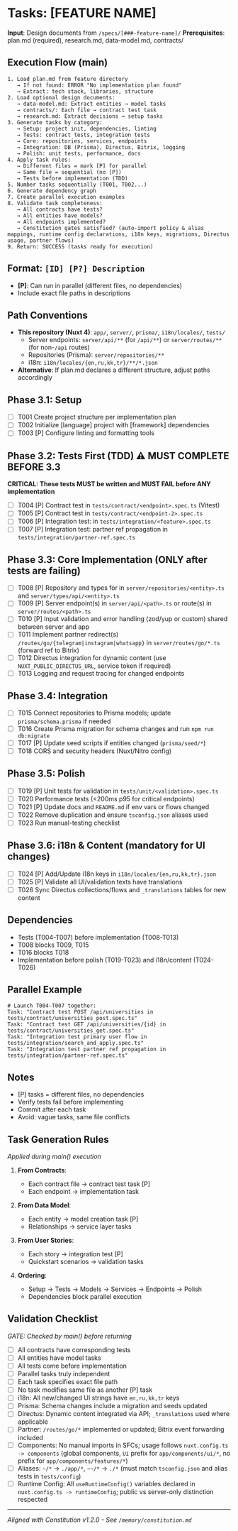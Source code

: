 # Tasks: [FEATURE NAME]

**Input**: Design documents from `/specs/[###-feature-name]/`
**Prerequisites**: plan.md (required), research.md, data-model.md, contracts/

## Execution Flow (main)

```
1. Load plan.md from feature directory
   → If not found: ERROR "No implementation plan found"
   → Extract: tech stack, libraries, structure
2. Load optional design documents:
   → data-model.md: Extract entities → model tasks
   → contracts/: Each file → contract test task
   → research.md: Extract decisions → setup tasks
3. Generate tasks by category:
   → Setup: project init, dependencies, linting
   → Tests: contract tests, integration tests
   → Core: repositories, services, endpoints
   → Integration: DB (Prisma), Directus, Bitrix, logging
   → Polish: unit tests, performance, docs
4. Apply task rules:
   → Different files = mark [P] for parallel
   → Same file = sequential (no [P])
   → Tests before implementation (TDD)
5. Number tasks sequentially (T001, T002...)
6. Generate dependency graph
7. Create parallel execution examples
8. Validate task completeness:
   → All contracts have tests?
   → All entities have models?
   → All endpoints implemented?
   → Constitution gates satisfied? (auto-import policy & alias mappings, runtime config declarations, i18n keys, migrations, Directus usage, partner flows)
9. Return: SUCCESS (tasks ready for execution)
```

## Format: `[ID] [P?] Description`

- **[P]**: Can run in parallel (different files, no dependencies)
- Include exact file paths in descriptions

## Path Conventions

- **This repository (Nuxt 4)**: `app/`, `server/`, `prisma/`, `i18n/locales/`, `tests/`
  - Server endpoints: `server/api/**` (for `/api/**`) or `server/routes/**` (for non-`/api` routes)
  - Repositories (Prisma): `server/repositories/**`
  - i18n: `i18n/locales/{en,ru,kk,tr}/**/*.json`
- **Alternative**: If plan.md declares a different structure, adjust paths accordingly

## Phase 3.1: Setup

- [ ] T001 Create project structure per implementation plan
- [ ] T002 Initialize [language] project with [framework] dependencies
- [ ] T003 [P] Configure linting and formatting tools

## Phase 3.2: Tests First (TDD) ⚠️ MUST COMPLETE BEFORE 3.3

**CRITICAL: These tests MUST be written and MUST FAIL before ANY implementation**

- [ ] T004 [P] Contract test <HTTP> <endpoint> in `tests/contract/<endpoint>.spec.ts` (Vitest)
- [ ] T005 [P] Contract test <HTTP> <endpoint> in `tests/contract/<endpoint-2>.spec.ts`
- [ ] T006 [P] Integration test: <primary user flow> in `tests/integration/<feature>.spec.ts`
- [ ] T007 [P] Integration test: partner ref propagation in `tests/integration/partner-ref.spec.ts`

## Phase 3.3: Core Implementation (ONLY after tests are failing)

- [ ] T008 [P] Repository and types for <entity> in `server/repositories/<entity>.ts` and `server/types/api/<entity>.ts`
- [ ] T009 [P] Server endpoint(s) in `server/api/<path>.ts` or route(s) in `server/routes/<path>.ts`
- [ ] T010 [P] Input validation and error handling (zod/yup or custom) shared between server and app
- [ ] T011 Implement partner redirect(s) `/routes/go/{telegram|instagram|whatsapp}` in `server/routes/go/*.ts` (forward ref to Bitrix)
- [ ] T012 Directus integration for dynamic content (use `NUXT_PUBLIC_DIRECTUS_URL`, service token if required)
- [ ] T013 Logging and request tracing for changed endpoints

## Phase 3.4: Integration

- [ ] T015 Connect repositories to Prisma models; update `prisma/schema.prisma` if needed
- [ ] T016 Create Prisma migration for schema changes and run `npm run db:migrate`
- [ ] T017 [P] Update seed scripts if entities changed (`prisma/seed/*`)
- [ ] T018 CORS and security headers (Nuxt/Nitro config)

## Phase 3.5: Polish

- [ ] T019 [P] Unit tests for validation in `tests/unit/<validation>.spec.ts`
- [ ] T020 Performance tests (<200ms p95 for critical endpoints)
- [ ] T021 [P] Update docs and `README.md` if env vars or flows changed
- [ ] T022 Remove duplication and ensure `tsconfig.json` aliases used
- [ ] T023 Run manual-testing checklist

## Phase 3.6: i18n & Content (mandatory for UI changes)

- [ ] T024 [P] Add/Update i18n keys in `i18n/locales/{en,ru,kk,tr}.json`
- [ ] T025 [P] Validate all UI/validation texts have translations
- [ ] T026 Sync Directus collections/flows and `_translations` tables for new content

## Dependencies

- Tests (T004-T007) before implementation (T008-T013)
- T008 blocks T009, T015
- T016 blocks T018
- Implementation before polish (T019-T023) and i18n/content (T024-T026)

## Parallel Example

```
# Launch T004-T007 together:
Task: "Contract test POST /api/universities in tests/contract/universities_post.spec.ts"
Task: "Contract test GET /api/universities/{id} in tests/contract/universities_get.spec.ts"
Task: "Integration test primary user flow in tests/integration/search_and_apply.spec.ts"
Task: "Integration test partner ref propagation in tests/integration/partner-ref.spec.ts"
```

## Notes

- [P] tasks = different files, no dependencies
- Verify tests fail before implementing
- Commit after each task
- Avoid: vague tasks, same file conflicts

## Task Generation Rules

_Applied during main() execution_

1. **From Contracts**:
   - Each contract file → contract test task [P]
   - Each endpoint → implementation task
2. **From Data Model**:
   - Each entity → model creation task [P]
   - Relationships → service layer tasks
3. **From User Stories**:
   - Each story → integration test [P]
   - Quickstart scenarios → validation tasks

4. **Ordering**:
   - Setup → Tests → Models → Services → Endpoints → Polish
   - Dependencies block parallel execution

## Validation Checklist

_GATE: Checked by main() before returning_

- [ ] All contracts have corresponding tests
- [ ] All entities have model tasks
- [ ] All tests come before implementation
- [ ] Parallel tasks truly independent
- [ ] Each task specifies exact file path
- [ ] No task modifies same file as another [P] task
- [ ] i18n: All new/changed UI strings have `en,ru,kk,tr` keys
- [ ] Prisma: Schema changes include a migration and seeds updated
- [ ] Directus: Dynamic content integrated via API; `_translations` used where applicable
- [ ] Partner: `/routes/go/*` implemented or updated; Bitrix event forwarding included
- [ ] Components: No manual imports in SFCs; usage follows `nuxt.config.ts -> components` (global components, `Ui` prefix for `app/components/ui/*`, no prefix for `app/components/features/*`)
- [ ] Aliases: `~/*` → `./app/*`, `~~/*` → `./*` (must match `tsconfig.json` and alias tests in `tests/config`)
- [ ] Runtime Config: All `useRuntimeConfig()` variables declared in `nuxt.config.ts -> runtimeConfig`; public vs server-only distinction respected

---

_Aligned with Constitution v1.2.0 - See `/memory/constitution.md`_
